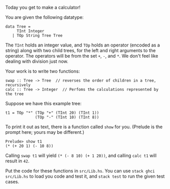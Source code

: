 Today you get to make a calculator!

You are given the following datatype:

```
data Tree =
     TInt Integer
   | TOp String Tree Tree
```

The `TInt` holds an integer value, and `TOp` holds an operator (encoded as a string) along with
two child trees, for the left and right arguments to the operator.  The operators will be from
the set `+`, `-`, and `*`.  We don't feel like dealing with division just now.

Your work is to write two functions:

```
swap :: Tree -> Tree  // reverses the order of children in a tree, recursively
calc :: Tree -> Integer  // Perfoms the calculations represented by the tree
```

Suppose we have this example tree:

```
t1 = TOp "*" (TOp "+" (TInt 20) (TInt 1))
             (TOp "-" (TInt 10) (TInt 8))
```

To print it out as text, there is a function called `show` for you. (Prelude is the prompt here;
yours may be different.)

```
Prelude> show t1
(* (+ 20 1) (- 10 8))
```

Calling `swap t1` will yield `(* (- 8 10) (+ 1 20))`, and calling `calc t1` will result in `42`.

Put the code for these functions in `src/Lib.hs`.
You can use `stack ghci src/Lib.hs` to load you code and test it, and `stack test` to run the given test
cases.
